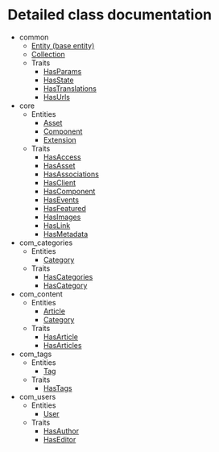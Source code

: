 # Detailed class documentation  

* common
    * [Entity (base entity)](./Entity.md)
     * [Collection](./Collection.md)
    * Traits
        * [HasParams](./Traits/HasParams.md)
        * [HasState](./Traits/HasState.md)
        * [HasTranslations](./Traits/HasTranslations.md)
        * [HasUrls](./Traits/HasUrls.md)
* core
    * Entities
        * [Asset](./Core/Asset.md)
        * [Component](./Core/Extension/Component.md)
        * [Extension](./Core/Extension.md)
    * Traits
        * [HasAccess](./Core/Traits/HasAccess.md)
        * [HasAsset](./Core/Traits/HasAsset.md)
        * [HasAssociations](./Core/Traits/HasAssociations.md)
        * [HasClient](./Core/Traits/HasClient.md)
        * [HasComponent](./Core/Traits/HasComponent.md)
        * [HasEvents](./Core/Traits/HasEvents.md)
        * [HasFeatured](./Core/Traits/HasFeatured.md)
        * [HasImages](./Core/Traits/HasImages.md)
        * [HasLink](./Core/Traits/HasLink.md)
        * [HasMetadata](./Core/Traits/HasMetadata.md)
* com_categories
    * Entities
        * [Category](./Categories/Category.md)
    * Traits
        * [HasCategories](./Categories/Traits/HasCategories.md)
        * [HasCategory](./Categories/Traits/HasCategory.md)
* com_content
    * Entities
        * [Article](./Content/Article.md)
        * [Category](./Content/Category.md)
    * Traits
        * [HasArticle](./Content/Traits/HasArticle.md)
        * [HasArticles](./Content/Traits/HasArticles.md)
* com_tags
    * Entities
        * [Tag](./Tags/Tag.md)
    * Traits
        * [HasTags](./Tags/Traits/HasTags.md)
* com_users
    * Entities
        * [User](./Users/User.md)
    * Traits
        * [HasAuthor](./Users/Traits/HasAuthor.md)
        * [HasEditor](./Users/Traits/HasEditor.md)
        